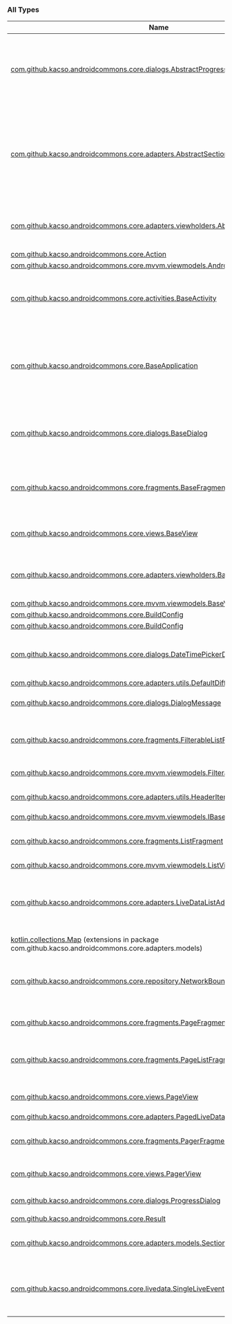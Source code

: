 

### All Types

| Name | Summary |
|---|---|
| [com.github.kacso.androidcommons.core.dialogs.AbstractProgressDialog](../com.github.kacso.androidcommons.core.dialogs/-abstract-progress-dialog/index.md) | Class which implements common functionalities needed for progress dialogs and makes abstraction for other components when accessing real implementation. |
| [com.github.kacso.androidcommons.core.adapters.AbstractSectionListAdapter](../com.github.kacso.androidcommons.core.adapters/-abstract-section-list-adapter/index.md) | Abstract implementation of [RecyclerView.Adapter](#) which works with [LiveData](#) list and groups list items into sections. This adapter provides support for multiple header and subitem types. This adapter will automatically update list when live data emit changes. |
| [com.github.kacso.androidcommons.core.adapters.viewholders.AbstractSectionViewHolder](../com.github.kacso.androidcommons.core.adapters.viewholders/-abstract-section-view-holder/index.md) | Abstract class which defines basic functionality of ViewHolder used in {@link AbstractSectionAdapter} |
| [com.github.kacso.androidcommons.core.Action](../com.github.kacso.androidcommons.core/-action.md) |  |
| [com.github.kacso.androidcommons.core.mvvm.viewmodels.AndroidBaseViewModel](../com.github.kacso.androidcommons.core.mvvm.viewmodels/-android-base-view-model/index.md) |  |
| [com.github.kacso.androidcommons.core.activities.BaseActivity](../com.github.kacso.androidcommons.core.activities/-base-activity/index.md) | Abstract [AppCompatActivity](#) class which implements common functionalities from [BaseView](../com.github.kacso.androidcommons.core.views/-base-view/index.md) and solves most common tasks in Activity. |
| [com.github.kacso.androidcommons.core.BaseApplication](../com.github.kacso.androidcommons.core/-base-application/index.md) | Application class which defines and implements common functionalities needed on application level. Some of functionalities in this library depends on this class, so make sure to use this in your app. |
| [com.github.kacso.androidcommons.core.dialogs.BaseDialog](../com.github.kacso.androidcommons.core.dialogs/-base-dialog/index.md) | Abstract [DialogFragment](#) class which implements common functions from [BaseView](../com.github.kacso.androidcommons.core.views/-base-view/index.md) and also solves most common tasks in Dialog. |
| [com.github.kacso.androidcommons.core.fragments.BaseFragment](../com.github.kacso.androidcommons.core.fragments/-base-fragment/index.md) | Abstract [Fragment](#) class which implements common functionalities from [BaseView](../com.github.kacso.androidcommons.core.views/-base-view/index.md) and solves most common tasks in Fragment. |
| [com.github.kacso.androidcommons.core.views.BaseView](../com.github.kacso.androidcommons.core.views/-base-view/index.md) | Interface which defines basic functionalities that each view should implement |
| [com.github.kacso.androidcommons.core.adapters.viewholders.BaseViewHolder](../com.github.kacso.androidcommons.core.adapters.viewholders/-base-view-holder/index.md) | Abstract ViewHolder class defining methods required by [LiveDataListAdapter](../com.github.kacso.androidcommons.core.adapters/-live-data-list-adapter/index.md) and [PagedLiveDataListAdapter](../com.github.kacso.androidcommons.core.adapters/-paged-live-data-list-adapter/index.md) |
| [com.github.kacso.androidcommons.core.mvvm.viewmodels.BaseViewModel](../com.github.kacso.androidcommons.core.mvvm.viewmodels/-base-view-model/index.md) |  |
| [com.github.kacso.androidcommons.core.BuildConfig](../com.github.kacso.androidcommons.core/-build-config/index.md) |  |
| [com.github.kacso.androidcommons.core.BuildConfig](../com.github.kacso.androidcommons.core/-build-config/index.md) |  |
| [com.github.kacso.androidcommons.core.dialogs.DateTimePickerDialog](../com.github.kacso.androidcommons.core.dialogs/-date-time-picker-dialog/index.md) | Dialog class which combines DatePickerDialog and TimePickerDialog in one logic sequence |
| [com.github.kacso.androidcommons.core.adapters.utils.DefaultDiffUtilsItemCallback](../com.github.kacso.androidcommons.core.adapters.utils/-default-diff-utils-item-callback/index.md) |  |
| [com.github.kacso.androidcommons.core.dialogs.DialogMessage](../com.github.kacso.androidcommons.core.dialogs/-dialog-message/index.md) | Dialog for displaying actionable messages to user |
| [com.github.kacso.androidcommons.core.fragments.FilterableListFragment](../com.github.kacso.androidcommons.core.fragments/-filterable-list-fragment/index.md) | This class provides default implementation for fragments with [RecyclerView](#) and search field |
| [com.github.kacso.androidcommons.core.mvvm.viewmodels.FilterableListViewModel](../com.github.kacso.androidcommons.core.mvvm.viewmodels/-filterable-list-view-model/index.md) | [ListViewModel](../com.github.kacso.androidcommons.core.mvvm.viewmodels/-list-view-model/index.md) which handles filtering |
| [com.github.kacso.androidcommons.core.adapters.utils.HeaderItemDecoration](../com.github.kacso.androidcommons.core.adapters.utils/-header-item-decoration/index.md) | Item decoration class which enables sticky headers |
| [com.github.kacso.androidcommons.core.mvvm.viewmodels.IBaseViewModel](../com.github.kacso.androidcommons.core.mvvm.viewmodels/-i-base-view-model/index.md) |  |
| [com.github.kacso.androidcommons.core.fragments.ListFragment](../com.github.kacso.androidcommons.core.fragments/-list-fragment/index.md) | This class provides default implementation for fragments with [RecyclerView](#) |
| [com.github.kacso.androidcommons.core.mvvm.viewmodels.ListViewModel](../com.github.kacso.androidcommons.core.mvvm.viewmodels/-list-view-model/index.md) |  |
| [com.github.kacso.androidcommons.core.adapters.LiveDataListAdapter](../com.github.kacso.androidcommons.core.adapters/-live-data-list-adapter/index.md) | Abstract implementation of [RecyclerView.Adapter](#) which works with [LiveData](#) list. This adapter will automatically update list when live data emit changes. |
| [kotlin.collections.Map](../com.github.kacso.androidcommons.core.adapters.models/kotlin.collections.-map/index.md) (extensions in package com.github.kacso.androidcommons.core.adapters.models) |  |
| [com.github.kacso.androidcommons.core.repository.NetworkBoundResource](../com.github.kacso.androidcommons.core.repository/-network-bound-resource/index.md) | Abstract class which implements network retrieval and DB caching by using local database as single source of truth as recommended by Google. |
| [com.github.kacso.androidcommons.core.fragments.PageFragment](../com.github.kacso.androidcommons.core.fragments/-page-fragment/index.md) | Abstract class for fragments which are used in ViewPager. |
| [com.github.kacso.androidcommons.core.fragments.PageListFragment](../com.github.kacso.androidcommons.core.fragments/-page-list-fragment/index.md) | Abstract class for fragments which are used in ViewPager and are displaying list in [RecyclerView](#). |
| [com.github.kacso.androidcommons.core.views.PageView](../com.github.kacso.androidcommons.core.views/-page-view/index.md) | Interface which defines basic functionalities of single page of [PagerView](../com.github.kacso.androidcommons.core.views/-pager-view/index.md) |
| [com.github.kacso.androidcommons.core.adapters.PagedLiveDataListAdapter](../com.github.kacso.androidcommons.core.adapters/-paged-live-data-list-adapter/index.md) |  |
| [com.github.kacso.androidcommons.core.fragments.PagerFragment](../com.github.kacso.androidcommons.core.fragments/-pager-fragment/index.md) | Abstract class with common functionalities which are used in fragment with [ViewPager](#) |
| [com.github.kacso.androidcommons.core.views.PagerView](../com.github.kacso.androidcommons.core.views/-pager-view/index.md) | Interface which defines basic functionalities of view with ViewPager |
| [com.github.kacso.androidcommons.core.dialogs.ProgressDialog](../com.github.kacso.androidcommons.core.dialogs/-progress-dialog/index.md) | <ul><li></li></ul> |
| [com.github.kacso.androidcommons.core.Result](../com.github.kacso.androidcommons.core/-result.md) |  |
| [com.github.kacso.androidcommons.core.adapters.models.SectionItem](../com.github.kacso.androidcommons.core.adapters.models/-section-item/index.md) | Class used to display section in listview. Use it in combination with [AbstractSectionListAdapter](../com.github.kacso.androidcommons.core.adapters/-abstract-section-list-adapter/index.md) |
| [com.github.kacso.androidcommons.core.livedata.SingleLiveEvent](../com.github.kacso.androidcommons.core.livedata/-single-live-event/index.md) | A lifecycle-aware observable that sends only new updates after subscription, used for events like navigation and Snackbar messages. |
